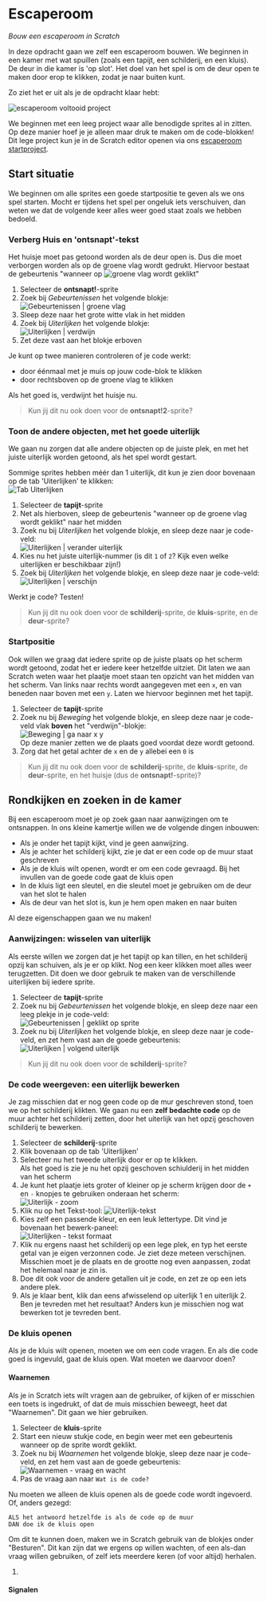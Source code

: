 # Escaperoom
*Bouw een escaperoom in Scratch*

In deze opdracht gaan we zelf een escaperoom bouwen. We beginnen in een kamer met wat spuillen (zoals een tapijt, een schilderij, en een kluis). De deur in die kamer is 'op slot'. Het doel van het spel is om de deur open te maken door erop te klikken, zodat je naar buiten kunt.

Zo ziet het er uit als je de opdracht klaar hebt:

![escaperoom voltooid project](images/nl/finished-project.gif)

We beginnen met een leeg project waar alle benodigde sprites al in zitten. Op deze manier hoef je je alleen maar druk te maken om de code-blokken! Dit lege project kun je in de Scratch editor openen via ons [escaperoom startproject](https://scratch.mit.edu/projects/629181159/editor).

## Start situatie

We beginnen om alle sprites een goede startpositie te geven als we ons spel starten. Mocht er tijdens het spel per ongeluk iets verschuiven, dan weten we dat de volgende keer alles weer goed staat zoals we hebben bedoeld.

### Verberg Huis en 'ontsnapt'-tekst

Het huisje moet pas getoond worden als de deur open is. Dus die moet verborgen worden als op de groene vlag wordt gedrukt. Hiervoor bestaat de gebeurtenis "wanneer op ![groene vlag](images/green-flag.png) wordt geklikt"

1. Selecteer de **ontsnapt!**-sprite
2. Zoek bij *Gebeurtenissen* het volgende blokje:  
   ![Gebeurtenissen | groene vlag](images/nl/events-greenflag.png)
3. Sleep deze naar het grote witte vlak in het midden
4. Zoek bij *Uiterlijken* het volgende blokje:  
   ![Uiterlijken | verdwijn](images/nl/looks-hide.png)
5. Zet deze vast aan het blokje erboven

Je kunt op twee manieren controleren of je code werkt:

* door éénmaal met je muis op jouw code-blok te klikken
* door rechtsboven op de groene vlag te klikken

Als het goed is, verdwijnt het huisje nu.

> Kun jij dit nu ook doen voor de **ontsnapt!2**-sprite?

### Toon de andere objecten, met het goede uiterlijk

We gaan nu zorgen dat alle andere objecten op de juiste plek, en met het juiste uiterlijk worden getoond, als het spel wordt gestart.

Sommige sprites hebben méér dan 1 uiterlijk, dit kun je zien door bovenaan op de tab 'Uiterlijken' te klikken:  
![Tab Uiterlijken](images/nl/tab-costumes.png)

1. Selecteer de **tapijt**-sprite
2. Net als hierboven, sleep de gebeurtenis "wanneer op de groene vlag wordt geklikt" naar het midden
3. Zoek nu bij *Uiterlijken* het volgende blokje, en sleep deze naar je code-veld:  
   ![Uiterlijken | verander uiterlijk](images/nl/looks-switchcostume.png)
4. Kies nu het juiste uiterlijk-nummer (is dit `1` of `2`? Kijk even welke uiterlijken er beschikbaar zijn!)
5. Zoek bij *Uiterlijken* het volgende blokje, en sleep deze naar je code-veld:  
   ![Uiterlijken | verschijn](images/nl/looks-show.png)

Werkt je code? Testen!

> Kun jij dit nu ook doen voor de **schilderij**-sprite, de **kluis**-sprite, en de **deur**-sprite?

### Startpositie

Ook willen we graag dat iedere sprite op de juiste plaats op het scherm wordt getoond, zodat het er iedere keer hetzelfde uitziet. Dit laten we aan Scratch weten waar het plaatje moet staan ten opzicht van het midden van het scherm. Van links naar rechts wordt aangegeven met een `x`, en van beneden naar boven met een `y`. Laten we hiervoor beginnen met het tapijt.

1. Selecteer de **tapijt**-sprite
2. Zoek nu bij *Beweging* het volgende blokje, en sleep deze naar je code-veld vlak **boven** het "verdwijn"-blokje:  
   ![Beweging | ga naar x y](images/nl/motion-goto_x_y.png)  
   Op deze manier zetten we de plaats goed voordat deze wordt getoond.
3. Zorg dat het getal achter de `x` en de `y` allebei een `0` is

> Kun jij dit nu ook doen voor de **schilderij**-sprite, de **kluis**-sprite, de **deur**-sprite, en het huisje (dus de **ontsnapt!**-sprite)?

## Rondkijken en zoeken in de kamer

Bij een escaperoom moet je op zoek gaan naar aanwijzingen om te ontsnappen. In ons kleine kamertje willen we de volgende dingen inbouwen:

* Als je onder het tapijt kijkt, vind je geen aanwijzing.
* Als je achter het schilderij kijkt, zie je dat er een code op de muur staat geschreven
* Als je de kluis wilt openen, wordt er om een code gevraagd. Bij het invullen van de goede code gaat de kluis open
* In de kluis ligt een sleutel, en die sleutel moet je gebruiken om de deur van het slot te halen
* Als de deur van het slot is, kun je hem open maken en naar buiten

Al deze eigenschappen gaan we nu maken!

### Aanwijzingen: wisselen van uiterlijk

Als eerste willen we zorgen dat je het tapijt op kan tillen, en het schilderij opzij kan schuiven, als je er op klikt. Nog een keer klikken moet alles weer terugzetten. Dit doen we door gebruik te maken van de verschillende uiterlijken bij iedere sprite.

1. Selecteer de **tapijt**-sprite
2. Zoek nu bij *Gebeurtenissen* het volgende blokje, en sleep deze naar een leeg plekje in je code-veld:  
   ![Gebeurtenissen | geklikt op sprite](images/nl/events-spriteclicked.png)
3. Zoek nu bij *Uiterlijken* het volgende blokje, en sleep deze naar je code-veld, en zet hem vast aan de goede gebeurtenis:  
   ![Uiterlijken | volgend uiterlijk](images/nl/looks-nextcostume.png)

> Kun jij dit nu ook doen voor de **schilderij**-sprite?

### De code weergeven: een uiterlijk bewerken

Je zag misschien dat er nog geen code op de mur geschreven stond, toen we op het schilderij klikten. We gaan nu een **zelf bedachte code** op de muur achter het schilderij zetten, door het uiterlijk van het opzij geschoven schilderij te bewerken.

1. Selecteer de **schilderij**-sprite
2. Klik bovenaan op de tab 'Uiterlijken'
3. Selecteer nu het tweede uiterlijk door er op te klikken.  
   Als het goed is zie je nu het opzij geschoven schiulderij in het midden van het scherm
4. Je kunt het plaatje iets groter of kleiner op je scherm krijgen door de `+` en `-` knopjes te gebruiken onderaan het scherm:  
   ![Uiterlijk - zoom](images/costume-zoom.png)
5. Klik nu op het Tekst-tool: ![Uiterlijk-tekst](images/costume-tool-text.png)
6. Kies zelf een passende kleur, en een leuk lettertype.
   Dit vind je bovenaan het bewerk-paneel:  
   ![Uiterlijken - tekst formaat](images/nl/costume-text-format.png)
7. Klik nu ergens naast het schilderij op een lege plek, en typ het eerste getal van je eigen verzonnen code. Je ziet deze meteen verschijnen. Misschien moet je de plaats en de grootte nog even aanpassen, zodat het helemaal naar je zin is.
8. Doe dit ook voor de andere getallen uit je code, en zet ze op een iets andere plek.
9. Als je klaar bent, klik dan eens afwisselend op uiterlijk 1 en uiterlijk 2. Ben je tevreden met het resultaat? Anders kun je misschien nog wat bewerken tot je tevreden bent.

### De kluis openen

Als je de kluis wilt openen, moeten we om een code vragen. En als die code goed is ingevuld, gaat de kluis open. Wat moeten we daarvoor doen?

#### Waarnemen

Als je in Scratch iets wilt vragen aan de gebruiker, of kijken of er misschien een toets is ingedrukt, of dat de muis misschien beweegt, heet dat "Waarnemen". Dit gaan we hier gebruiken.

1. Selecteer de **kluis**-sprite
2. Start een nieuw stukje code, en begin weer met een gebeurtenis wanneer op de sprite wordt geklikt.
3. Zoek nu bij *Waarnemen* het volgende blokje, sleep deze naar je code-veld, en zet hem vast aan de goede gebeurtenis:  
   ![Waarnemen - vraag en wacht](images/nl/sensing-ask-wait.png)
4. Pas de vraag aan naar `Wat is de code?`

Nu moeten we alleen de kluis openen als de goede code wordt ingevoerd. Of, anders gezegd:

    ALS het antwoord hetzelfde is als de code op de muur
    DAN doe ik de kluis open
    
Om dit te kunnen doen, maken we in Scratch gebruik van de blokjes onder "Besturen". Dit kan zijn dat we ergens op willen wachten, of een als-dan vraag willen gebruiken, of zelf iets meerdere keren (of voor altijd) herhalen.

1. 

#### Signalen





### 
